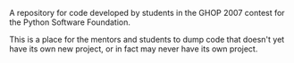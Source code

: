 A repository for code developed by students in the GHOP 2007 contest for the Python Software Foundation.

This is a place for the mentors and students to dump code that doesn't yet have its own new project, or in fact may never have its own project.